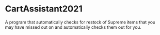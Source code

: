 # CartAssistant2021
A program that automatically checks for restock of Supreme items that you may have missed out on and automatically checks them out for you.
